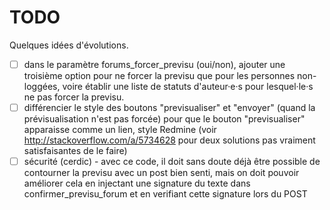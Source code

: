 # TODO

Quelques idées d'évolutions.

- [ ] dans le paramètre forums_forcer_previsu (oui/non), ajouter une troisième option pour ne forcer la previsu que pour les personnes non-loggées, voire établir une liste de statuts d'auteur·e·s pour lesquel·le·s ne pas forcer la previsu.
- [ ] différencier le style des boutons "previsualiser" et "envoyer" (quand la prévisualisation n'est pas forcée) pour que le bouton "previsualiser" apparaisse comme un lien, style Redmine (voir http://stackoverflow.com/a/5734628 pour deux solutions pas vraiment satisfaisantes de le faire)
- [ ] sécurité (cerdic) - avec ce code, il doit sans doute déjà être possible de contourner la previsu avec un post bien senti, mais on doit pouvoir améliorer cela en injectant une signature du texte dans confirmer_previsu_forum et en verifiant cette signature lors du POST
